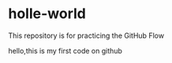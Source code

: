 # holle-world
This repository is for practicing the GitHub Flow

hello,this is my first code on github
